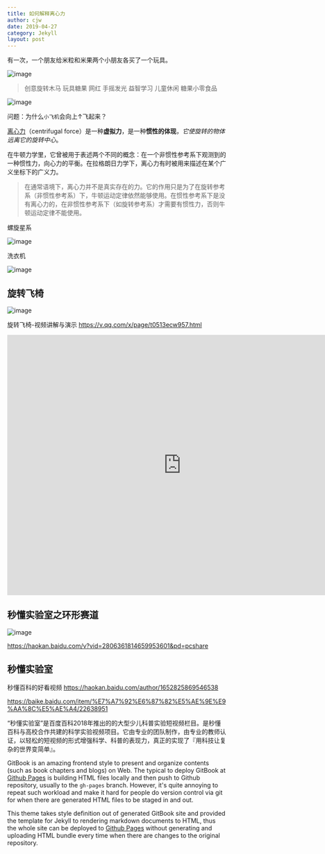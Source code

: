 ```yaml
---
title: 如何解释离心力
author: cjw
date: 2019-04-27
category: Jekyll
layout: post
---
```


有一次，一个朋友给米粒和米果两个小朋友各买了一个玩具。


![image](https://user-images.githubusercontent.com/543384/133027456-dca8e1b3-9c8b-4c30-b2ab-2293235a211c.png)


> 创意旋转木马 玩具糖果 网红 手摇发光 益智学习 儿童休闲 糖果小零食品

![image](https://user-images.githubusercontent.com/543384/133027809-704c2b26-b2ba-49ae-8b11-f99d4e5e48d5.png)

问题：为什么`小飞机`会向上↑飞起来？



[离心力](http://baike.baidu.com/l/UbL8pYLa)（centrifugal force）是一种**虚拟力**，是一种**惯性的体现**，_它使旋转的物体远离它的旋转中心_。

在牛顿力学里，它曾被用于表述两个不同的概念：在一个非惯性参考系下观测到的一种惯性力，向心力的平衡。在拉格朗日力学下，离心力有时被用来描述在某个广义坐标下的广义力。

> 在通常语境下，离心力并不是真实存在的力。它的作用只是为了在旋转参考系（非惯性参考系）下，牛顿运动定律依然能够使用。在惯性参考系下是没有离心力的，在非惯性参考系下（如旋转参考系）才需要有惯性力，否则牛顿运动定律不能使用。

螺旋星系

![image](https://user-images.githubusercontent.com/543384/133018518-3de4b0cd-03b0-4451-9699-d56997a8da14.png)

洗衣机

![image](https://user-images.githubusercontent.com/543384/133018532-d8217d86-b788-4203-8504-4e7f80013823.png)

## 旋转飞椅

![image](https://user-images.githubusercontent.com/543384/133018550-ab147ea2-ffa4-4c8a-bad2-6efda7b1cbbf.png)

旋转飞椅-视频讲解与演示  https://v.qq.com/x/page/t0513ecw957.html

<iframe frameborder="0" src="https://v.qq.com/txp/iframe/player.html?vid=t0513ecw957" allowFullScreen="true" width = "800px" height = "600px"></iframe>

## 秒懂实验室之环形赛道

![image](https://user-images.githubusercontent.com/543384/133018406-883a01e7-1900-40eb-af0f-27ed368401c3.png)

https://haokan.baidu.com/v?vid=2806361814659953601&pd=pcshare

## 秒懂实验室

秒懂百科的好看视频 https://haokan.baidu.com/author/1652825869546538

https://baike.baidu.com/item/%E7%A7%92%E6%87%82%E5%AE%9E%E9%AA%8C%E5%AE%A4/22638951

“秒懂实验室”是百度百科2018年推出的的大型少儿科普实验短视频栏目。是秒懂百科与高校合作共建的科学实验视频项目。它由专业的团队制作，由专业的教师认证，以轻松的短视频的形式增强科学、科普的表现力，真正的实现了『用科技让复杂的世界变简单』。



GitBook is an amazing frontend style to present and organize contents (such as book chapters
and blogs) on Web. The typical to deploy GitBook at [Github Pages][1]
is building HTML files locally and then push to Github repository, usually to the `gh-pages`
branch. However, it's quite annoying to repeat such workload and make it hard for people do
version control via git for when there are generated HTML files to be staged in and out.

This theme takes style definition out of generated GitBook site and provided the template
for Jekyll to rendering markdown documents to HTML, thus the whole site can be deployed
to [Github Pages][1] without generating and uploading HTML bundle every time when there are
changes to the original repository.

[1]: https://pages.github.com

